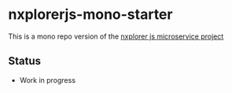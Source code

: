 # nxplorerjs-mono-starter

This is a mono repo version of the [nxplorer js microservice project](https://github.com/ERS-HCL/nxplorerjs-microservice-starter)

## Status

- Work in progress
